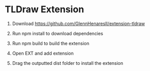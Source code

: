 # TLDraw Extension

1. Download https://github.com/GlennHenaresII/extension-tldraw

2. Run npm install to download dependencies

3. Run npm build to build the extension

4. Open EXT and add extension

5. Drag the outputted dist folder to install the extension